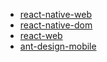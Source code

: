- [react-native-web](https://github.com/necolas/react-native-web)
- [react-native-dom](https://github.com/vincentriemer/react-native-dom)
- [react-web](https://github.com/taobaofed/react-web)
- [ant-design-mobile](https://github.com/ant-design/ant-design-mobile)

